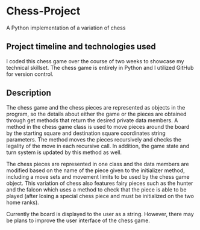 # Chess-Project
A Python implementation of a variation of chess

## Project timeline and technologies used

I coded this chess game over the course of two weeks to showcase my technical skillset.
The chess game is entirely in Python and I utilized GitHub for version control.

## Description

The chess game and the chess pieces are represented as objects in the program, so the details about either the game or the pieces are obtained through get methods that return the desired private data members. A method in the chess game class is used to move pieces around the board by the starting square and destination square coordinates string parameters. The method moves the pieces recursively and checks the legality of the move in each recursive call. In addition, the game state and turn system is updated by this method as well.

The chess pieces are represented in one class and the data members are modified based on the name of the piece given to the initializer method, including a move sets and movement limits to be used by the chess game object. This variation of chess also features fairy pieces such as the hunter and the falcon which uses a method to check that the piece is able to be played (after losing a special chess piece and must be initialized on the two home ranks).

Currently the board is displayed to the user as a string. However, there may be plans to improve the user interface of the chess game.
